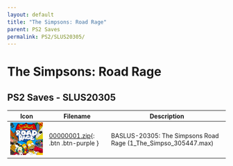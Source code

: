 ```yaml
---
layout: default
title: "The Simpsons: Road Rage"
parent: PS2 Saves
permalink: PS2/SLUS20305/
---
```

# The Simpsons: Road Rage

## PS2 Saves - SLUS20305

| Icon | Filename | Description |
|------|----------|-------------|
| ![The Simpsons: Road Rage](icon0.png) | [00000001.zip](00000001.zip){: .btn .btn-purple } | BASLUS-20305: The Simpsons Road Rage (1_The_Simpso_305447.max) |

